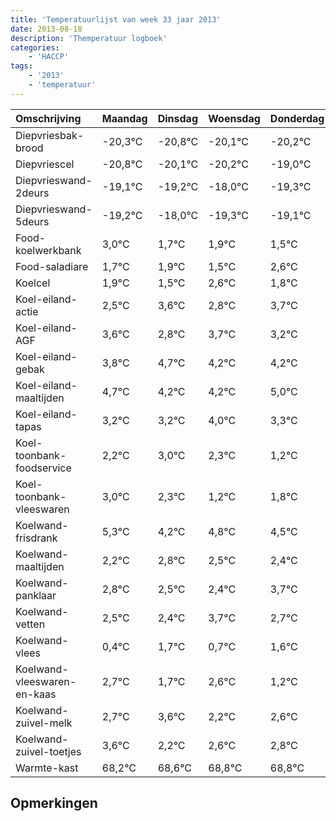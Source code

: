 ```yaml
---
title: 'Temperatuurlijst van week 33 jaar 2013'
date: 2013-08-18
description: 'Themperatuur logboek'
categories:
    - 'HACCP'
tags:
    - '2013'
    - 'temperatuur'
---
```

|Omschrijving|Maandag|Dinsdag|Woensdag|Donderdag|Vrijdag|Zaterdag|Zondag|
|:---|:---|:---|:---|:---|:---|:---|:---|
|Diepvriesbak-brood|-20,3°C|-20,8°C|-20,1°C|-20,2°C|-19,0°C|-20,3°C|-20,1°C|
|Diepvriescel|-20,8°C|-20,1°C|-20,2°C|-19,0°C|-20,3°C|-20,1°C|-20,5°C|
|Diepvrieswand-2deurs|-19,1°C|-19,2°C|-18,0°C|-19,3°C|-19,1°C|-19,5°C|-18,4°C|
|Diepvrieswand-5deurs|-19,2°C|-18,0°C|-19,3°C|-19,1°C|-19,5°C|-18,4°C|-19,2°C|
|Food-koelwerkbank|3,0°C|1,7°C|1,9°C|1,5°C|2,6°C|1,8°C|2,7°C|
|Food-saladiare|1,7°C|1,9°C|1,5°C|2,6°C|1,8°C|2,7°C|2,2°C|
|Koelcel|1,9°C|1,5°C|2,6°C|1,8°C|2,7°C|2,2°C|2,2°C|
|Koel-eiland-actie|2,5°C|3,6°C|2,8°C|3,7°C|3,2°C|3,2°C|4,0°C|
|Koel-eiland-AGF|3,6°C|2,8°C|3,7°C|3,2°C|3,2°C|4,0°C|3,3°C|
|Koel-eiland-gebak|3,8°C|4,7°C|4,2°C|4,2°C|5,0°C|4,3°C|3,2°C|
|Koel-eiland-maaltijden|4,7°C|4,2°C|4,2°C|5,0°C|4,3°C|3,2°C|3,8°C|
|Koel-eiland-tapas|3,2°C|3,2°C|4,0°C|3,3°C|2,2°C|2,8°C|2,5°C|
|Koel-toonbank-foodservice|2,2°C|3,0°C|2,3°C|1,2°C|1,8°C|1,5°C|1,4°C|
|Koel-toonbank-vleeswaren|3,0°C|2,3°C|1,2°C|1,8°C|1,5°C|1,4°C|2,7°C|
|Koelwand-frisdrank|5,3°C|4,2°C|4,8°C|4,5°C|4,4°C|5,7°C|4,7°C|
|Koelwand-maaltijden|2,2°C|2,8°C|2,5°C|2,4°C|3,7°C|2,7°C|3,6°C|
|Koelwand-panklaar|2,8°C|2,5°C|2,4°C|3,7°C|2,7°C|3,6°C|2,2°C|
|Koelwand-vetten|2,5°C|2,4°C|3,7°C|2,7°C|3,6°C|2,2°C|2,6°C|
|Koelwand-vlees|0,4°C|1,7°C|0,7°C|1,6°C|0,2°C|0,6°C|0,8°C|
|Koelwand-vleeswaren-en-kaas|2,7°C|1,7°C|2,6°C|1,2°C|1,6°C|1,8°C|1,8°C|
|Koelwand-zuivel-melk|2,7°C|3,6°C|2,2°C|2,6°C|2,8°C|2,8°C|2,6°C|
|Koelwand-zuivel-toetjes|3,6°C|2,2°C|2,6°C|2,8°C|2,8°C|2,6°C|2,2°C|
|Warmte-kast|68,2°C|68,6°C|68,8°C|68,8°C|68,6°C|68,2°C|69,7°C|

## Opmerkingen


